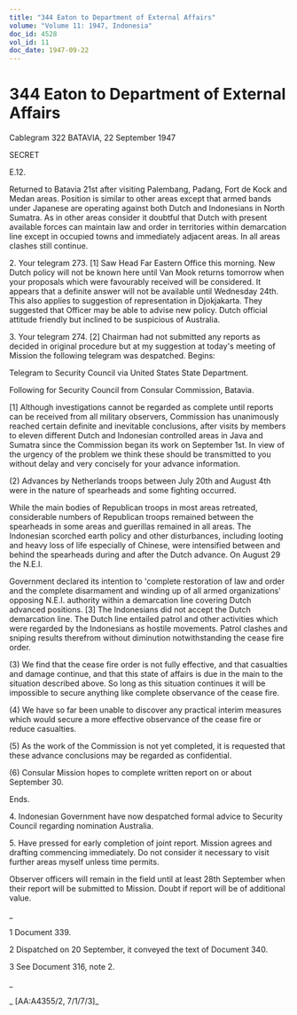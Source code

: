 ```yaml
---
title: "344 Eaton to Department of External Affairs"
volume: "Volume 11: 1947, Indonesia"
doc_id: 4528
vol_id: 11
doc_date: 1947-09-22
---
```


# 344 Eaton to Department of External Affairs

Cablegram 322 BATAVIA, 22 September 1947

SECRET

E.12.

Returned to Batavia 21st after visiting Palembang, Padang, Fort de Kock and Medan areas. Position is similar to other areas except that armed bands under Japanese are operating against both Dutch and Indonesians in North Sumatra. As in other areas consider it doubtful that Dutch with present available forces can maintain law and order in territories within demarcation line except in occupied towns and immediately adjacent areas. In all areas clashes still continue.

2\. Your telegram 273. [1] Saw Head Far Eastern Office this morning. New Dutch policy will not be known here until Van Mook returns tomorrow when your proposals which were favourably received will be considered. It appears that a definite answer will not be available until Wednesday 24th. This also applies to suggestion of representation in Djokjakarta. They suggested that Officer may be able to advise new policy. Dutch official attitude friendly but inclined to be suspicious of Australia.

3\. Your telegram 274. [2] Chairman had not submitted any reports as decided in original procedure but at my suggestion at today's meeting of Mission the following telegram was despatched. Begins:

Telegram to Security Council via United States State Department.

Following for Security Council from Consular Commission, Batavia.

[1] Although investigations cannot be regarded as complete until reports can be received from all military observers, Commission has unanimously reached certain definite and inevitable conclusions, after visits by members to eleven different Dutch and Indonesian controlled areas in Java and Sumatra since the Commission began its work on September 1st. In view of the urgency of the problem we think these should be transmitted to you without delay and very concisely for your advance information.

(2) Advances by Netherlands troops between July 20th and August 4th were in the nature of spearheads and some fighting occurred.

While the main bodies of Republican troops in most areas retreated, considerable numbers of Republican troops remained between the spearheads in some areas and guerillas remained in all areas. The Indonesian scorched earth policy and other disturbances, including looting and heavy loss of life especially of Chinese, were intensified between and behind the spearheads during and after the Dutch advance. On August 29 the N.E.I.

Government declared its intention to 'complete restoration of law and order and the complete disarmament and winding up of all armed organizations' opposing N.E.I. authority within a demarcation line covering Dutch advanced positions. [3] The Indonesians did not accept the Dutch demarcation line. The Dutch line entailed patrol and other activities which were regarded by the Indonesians as hostile movements. Patrol clashes and sniping results therefrom without diminution notwithstanding the cease fire order.

(3) We find that the cease fire order is not fully effective, and that casualties and damage continue, and that this state of affairs is due in the main to the situation described above. So long as this situation continues it will be impossible to secure anything like complete observance of the cease fire.

(4) We have so far been unable to discover any practical interim measures which would secure a more effective observance of the cease fire or reduce casualties.

(5) As the work of the Commission is not yet completed, it is requested that these advance conclusions may be regarded as confidential.

(6) Consular Mission hopes to complete written report on or about September 30.

Ends.

4\. Indonesian Government have now despatched formal advice to Security Council regarding nomination Australia.

5\. Have pressed for early completion of joint report. Mission agrees and drafting commencing immediately. Do not consider it necessary to visit further areas myself unless time permits.

Observer officers will remain in the field until at least 28th September when their report will be submitted to Mission. Doubt if report will be of additional value.

_

1 Document 339.

2 Dispatched on 20 September, it conveyed the text of Document 340.

3 See Document 316, note 2.

_

_ [AA:A4355/2, 7/1/7/3]_
